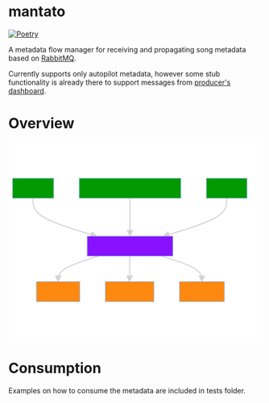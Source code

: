 # mantato
[![Poetry](https://img.shields.io/endpoint?url=https://python-poetry.org/badge/v0.json)](https://python-poetry.org/)

A metadata flow manager for receiving and propagating song metadata based on [RabbitMQ](https://www.rabbitmq.com/).

Currently supports only autopilot metadata, however some stub functionality is already there to support messages from [producer's dashboard](https://github.com/UoC-Radio/py-producers-dashboard).

# Overview
![Mantato sketch](./docs/mantato-sketch.svg)

# Consumption
Examples on how to consume the metadata are included in tests folder.
